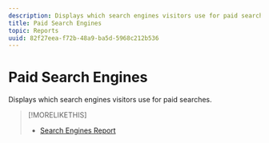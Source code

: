 ```yaml
---
description: Displays which search engines visitors use for paid searches.
title: Paid Search Engines
topic: Reports
uuid: 82f27eea-f72b-48a9-ba5d-5968c212b536
---
```


# Paid Search Engines

Displays which search engines visitors use for paid searches.

>[!MORELIKETHIS]
>
>* [Search Engines Report](/help/components/c-variables/dimensionslist/reports-search-engines.md)
